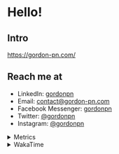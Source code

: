 # Hello!

## Intro

<https://gordon-pn.com/>

## Reach me at

- LinkedIn: [gordonpn](https://www.linkedin.com/in/gordonpn/)
- Email: [contact@gordon-pn.com](mailto:contact@gordon-pn.com)
- Facebook Messenger: [gordonpn](https://www.messenger.com/t/Gordonpn)
- Twitter: [@gordonpn](https://twitter.com/Gordonpn)
- Instagram: [@gordonpn](https://www.instagram.com/gordonpn/)

<details>
  <summary>Metrics</summary>

  <img align="center" src="https://github.com/gordonpn/gordonpn/blob/master/github-metrics.svg" alt="GitHub Metrics">

</details>

<details>
  <summary>WakaTime</summary>

  <!--START_SECTION:waka-->
📊 **This Week I Spent My Time On** 

```text
💬 Programming Languages: 
Other                    16 hrs 9 mins       ███████████████████████░░   93.11 % 
Java                     36 mins             █░░░░░░░░░░░░░░░░░░░░░░░░   03.48 % 
TypeScript               20 mins             ░░░░░░░░░░░░░░░░░░░░░░░░░   01.99 % 
HTML                     4 mins              ░░░░░░░░░░░░░░░░░░░░░░░░░   00.45 % 
JavaScript               4 mins              ░░░░░░░░░░░░░░░░░░░░░░░░░   00.39 % 

🔥 Editors: 
Chrome                   9 hrs 53 mins       ██████████████░░░░░░░░░░░   57.01 % 
Slack                    2 hrs 42 mins       ████░░░░░░░░░░░░░░░░░░░░░   15.59 % 
IntelliJ IDEA            57 mins             █░░░░░░░░░░░░░░░░░░░░░░░░   05.51 % 
Messages                 52 mins             █░░░░░░░░░░░░░░░░░░░░░░░░   05.03 % 
Firefox                  49 mins             █░░░░░░░░░░░░░░░░░░░░░░░░   04.78 % 
```


 Last Updated on 10/07/2025 10:29:40 UTC
<!--END_SECTION:waka-->
</details>
